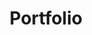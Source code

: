 ---
title: "Portfolio"
metaDesc: "Read about some projects I've worked on or check out the demos I've made to showcase my skills"
layout: "layouts/portfolio.html"
permalink: "/portfolio/index.html"
quickLinks:
- title: Selected Projects
  url: "#selected"
- title: Personal Work
  url: "#work"
- title: School Assignments
  url: "#school"
items:
  - title: Selected Projects
    key: selected
  - title: Personal Work
    key: work
  - title: School Assignments
    key: school
---